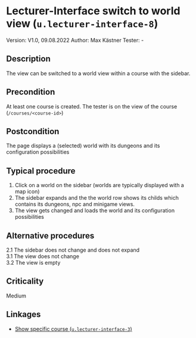# Lecturer-Interface switch to world view (`u.lecturer-interface-8`)


Version: V1.0, 09.08.2022
Author: Max Kästner
Tester: -

## Description

The view can be switched to a world view within a course with the sidebar.

## Precondition

At least one course is created. The tester is on the view of the course (`/courses/<course-id>`)

## Postcondition

The page displays a (selected) world with its dungeons and its configuration possibilities

## Typical procedure

1. Click on a world on the sidebar (worlds are typically displayed with a map icon)
2. The sidebar expands and the the world row shows its childs which contains its dungeons, npc and minigame views.
3. The view gets changed and loads the world and its configuration possibilities

## Alternative procedures

2.1 The sidebar does not change and does not expand \
3.1 The view does not change \
3.2 The view is empty

## Criticality

Medium

## Linkages

- [Show specific course (`u.lecturer-interface-3`)](u-lecturer-interface-3-show-specific-course.md)